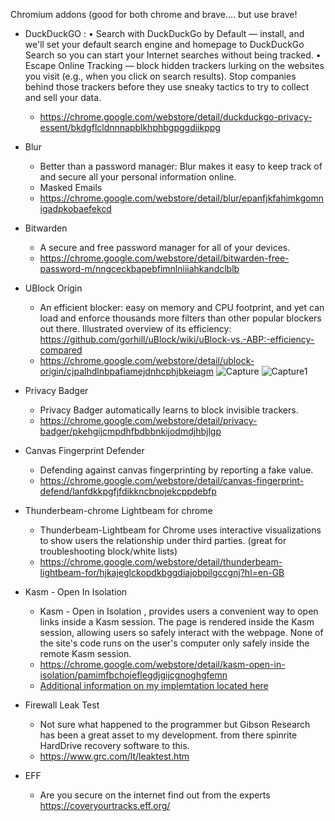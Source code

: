 Chromium addons (good for both chrome and brave.... but use brave!

- DuckDuckGO : 
	• Search with DuckDuckGo by Default — install, and we'll set your default search engine and homepage to DuckDuckGo Search so you can start your Internet searches without being tracked. 
	• Escape Online Tracking — block hidden trackers lurking on the websites you visit (e.g., when you click on search results). Stop companies behind those trackers before they use sneaky tactics to try to collect and sell your data. 
	- https://chrome.google.com/webstore/detail/duckduckgo-privacy-essent/bkdgflcldnnnapblkhphbgpggdiikppg
	
- Blur
	- Better than a password manager: Blur makes it easy to keep track of and secure all your personal information online.
	- Masked Emails
	- https://chrome.google.com/webstore/detail/blur/epanfjkfahimkgomnigadpkobaefekcd
	
- Bitwarden
	- A secure and free password manager for all of your devices.
	- https://chrome.google.com/webstore/detail/bitwarden-free-password-m/nngceckbapebfimnlniiiahkandclblb
	
- UBlock Origin
	- An efficient blocker: easy on memory and CPU footprint, and yet can load and enforce thousands more filters than other popular blockers out there. Illustrated overview of its efficiency: https://github.com/gorhill/uBlock/wiki/uBlock-vs.-ABP:-efficiency-compared
	- https://chrome.google.com/webstore/detail/ublock-origin/cjpalhdlnbpafiamejdnhcphjbkeiagm
	![Capture](https://user-images.githubusercontent.com/12887622/134812283-91464868-0911-4a26-9e54-8f97f37b10fa.JPG)
	![Capture1](https://user-images.githubusercontent.com/12887622/134812284-db37144a-ce3c-43a7-b9c5-820e9bb71b36.JPG)

	
- Privacy Badger
	- Privacy Badger automatically learns to block invisible trackers.
	- https://chrome.google.com/webstore/detail/privacy-badger/pkehgijcmpdhfbdbbnkijodmdjhbjlgp
	
- Canvas Fingerprint Defender
	- Defending against canvas fingerprinting by reporting a fake value.
	- https://chrome.google.com/webstore/detail/canvas-fingerprint-defend/lanfdkkpgfjfdikkncbnojekcppdebfp
	
- Thunderbeam-chrome Lightbeam for chrome
	- Thunderbeam-Lightbeam for Chrome uses interactive visualizations to show users the relationship under third parties. (great for troubleshooting block/white lists)
	- https://chrome.google.com/webstore/detail/thunderbeam-lightbeam-for/hjkajeglckopdkbggdiajobpilgccgnj?hl=en-GB
	
- Kasm - Open In Isolation
	- Kasm - Open in Isolation , provides users a convenient way to open links inside a Kasm session.  The page is rendered inside the Kasm session, allowing users so safely interact with the webpage.  None of the site's code runs on the user's computer only safely inside the remote Kasm session.
	- https://chrome.google.com/webstore/detail/kasm-open-in-isolation/pamimfbchojeflegdjgijcgnoghgfemn
	- [Additional information on my implemtation located here](https://github.com/CommsTech/Commsnet/tree/main/additional%20VMs/KASM)
	
- Firewall Leak Test
	- Not sure what happened to the programmer but Gibson Research has been a great asset to my development. from there spinrite HardDrive recovery software to this.
	- https://www.grc.com/lt/leaktest.htm

- EFF
	- Are you secure on the internet find out from the experts https://coveryourtracks.eff.org/